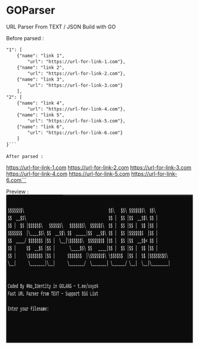 # GOParser
URL Parser From TEXT / JSON Build with GO

Before parsed :
```{
"1": [
    {"name": "link 1",
        "url": "https://url-for-link-1.com"},
    {"name": "link 2",
        "url": "https://url-for-link-2.com"},
    {"name": "link 3",
        "url": "https://url-for-link-3.com"}
    ],
"2": [
    {"name": "link 4",
        "url": "https://url-for-link-4.com"},
    {"name": "link 5",
        "url": "https://url-for-link-5.com"},
    {"name": "link 6",
        "url": "https://url-for-link-6.com"}
    ]   
}```

After parsed :

```
https://url-for-link-1.com
https://url-for-link-2.com
https://url-for-link-3.com
https://url-for-link-4.com
https://url-for-link-5.com
https://url-for-link-6.com```

Preview :
<img src="https://raw.githubusercontent.com/yon3zu/GOParser/main/goparser.png" height="400">
